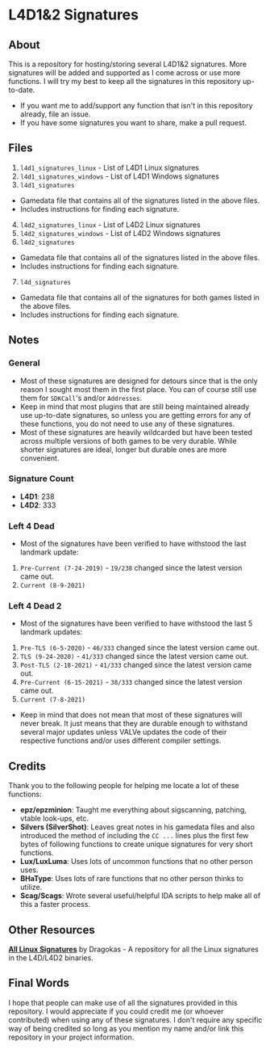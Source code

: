 # L4D1&2 Signatures

## About
This is a repository for hosting/storing several L4D1&2 signatures. More signatures will be added and supported as I come across or use more functions. I will try my best to keep all the signatures in this repository up-to-date.
- If you want me to add/support any function that isn't in this repository already, file an issue.
- If you have some signatures you want to share, make a pull request.

## Files
1. `l4d1_signatures_linux` - List of L4D1 Linux signatures
2. `l4d1_signatures_windows` - List of L4D1 Windows signatures
3. `l4d1_signatures`
- Gamedata file that contains all of the signatures listed in the above files.
- Includes instructions for finding each signature.
4. `l4d2_signatures_linux` - List of L4D2 Linux signatures
5. `l4d2_signatures_windows` - List of L4D2 Windows signatures
6. `l4d2_signatures`
- Gamedata file that contains all of the signatures listed in the above files.
- Includes instructions for finding each signature.
7. `l4d_signatures`
- Gamedata file that contains all of the signatures for both games listed in the above files.
- Includes instructions for finding each signature.

## Notes

### General
- Most of these signatures are designed for detours since that is the only reason I sought most them in the first place. You can of course still use them for `SDKCall`'s and/or `Addresses`.
- Keep in mind that most plugins that are still being maintained already use up-to-date signatures, so unless you are getting errors for any of these functions, you do not need to use any of these signatures.
- Most of these signatures are heavily wildcarded but have been tested across multiple versions of both games to be very durable. While shorter signatures are ideal, longer but durable ones are more convenient.

### Signature Count
- **L4D1**: 238
- **L4D2**: 333

### Left 4 Dead
- Most of the signatures have been verified to have withstood the last landmark update:
1. `Pre-Current (7-24-2019)` - `19/238` changed since the latest version came out.
2. `Current (8-9-2021)`

### Left 4 Dead 2
- Most of the signatures have been verified to have withstood the last 5 landmark updates:
1. `Pre-TLS (6-5-2020)` - `46/333` changed since the latest version came out.
2. `TLS (9-24-2020)` - `41/333` changed since the latest version came out.
3. `Post-TLS (2-18-2021)` - `41/333` changed since the latest version came out.
4. `Pre-Current (6-15-2021)` - `38/333` changed since the latest version came out.
5. `Current (7-8-2021)`
- Keep in mind that does not mean that most of these signatures will never break. It just means that they are durable enough to withstand several major updates unless VALVe updates the code of their respective functions and/or uses different compiler settings.

## Credits
Thank you to the following people for helping me locate a lot of these functions:
- **epz/epzminion**: Taught me everything about sigscanning, patching, vtable look-ups, etc.
- **Silvers (SilverShot)**: Leaves great notes in his gamedata files and also introduced the method of including the `CC ...` lines plus the first few bytes of following functions to create unique signatures for very short functions.
- **Lux/LuxLuma**: Uses lots of uncommon functions that no other person uses.
- **BHaType**: Uses lots of rare functions that no other person thinks to utilize.
- **Scag/Scags**: Wrote several useful/helpful IDA scripts to help make all of this a faster process.

## Other Resources
**[All Linux Signatures](https://github.com/dragokas/SM-Signatures)** by Dragokas - A repository for all the Linux signatures in the L4D/L4D2 binaries.

## Final Words
I hope that people can make use of all the signatures provided in this repository. I would appreciate if you could credit me (or whoever contributed) when using any of these signatures. I don't require any specific way of being credited so long as you mention my name and/or link this repository in your project information.
